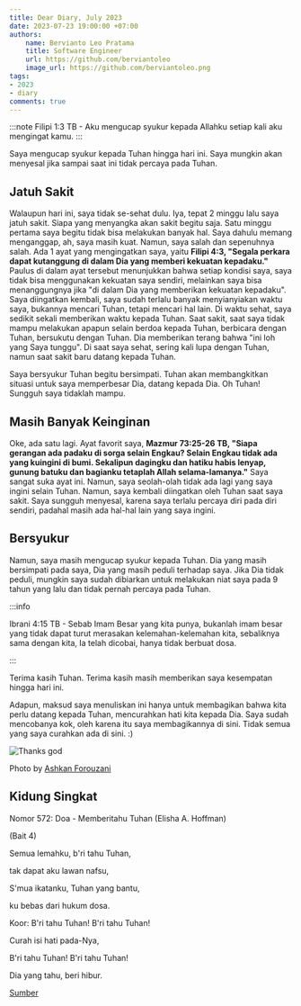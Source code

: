 ```yaml
---
title: Dear Diary, July 2023
date: 2023-07-23 19:00:00 +07:00
authors:
    name: Bervianto Leo Pratama
    title: Software Engineer
    url: https://github.com/berviantoleo
    image_url: https://github.com/berviantoleo.png
tags:
- 2023
- diary
comments: true
---
```


:::note
Filipi 1:3 TB - Aku mengucap syukur kepada Allahku setiap kali aku mengingat kamu.
:::

Saya mengucap syukur kepada Tuhan hingga hari ini. Saya mungkin akan menyesal jika sampai saat ini tidak percaya pada Tuhan.

<!--truncate-->

## Jatuh Sakit

Walaupun hari ini, saya tidak se-sehat dulu. Iya, tepat 2 minggu lalu saya jatuh sakit. Siapa yang menyangka akan sakit begitu saja. Satu minggu pertama saya begitu tidak bisa melakukan banyak hal. Saya dahulu memang menganggap, ah, saya masih kuat. Namun, saya salah dan sepenuhnya salah. Ada 1 ayat yang mengingatkan saya, yaitu <strong>Filipi 4:3, "Segala perkara dapat kutanggung di dalam Dia yang memberi kekuatan kepadaku."</strong> Paulus di dalam ayat tersebut menunjukkan bahwa setiap kondisi saya, saya tidak bisa menggunakan kekuatan saya sendiri, melainkan saya bisa menanggungnya jika "di dalam Dia yang memberikan kekuatan kepadaku". Saya diingatkan kembali, saya sudah terlalu banyak menyianyiakan waktu saya, bukannya mencari Tuhan, tetapi mencari hal lain. Di waktu sehat, saya sedikit sekali memberikan waktu kepada Tuhan. Saat sakit, saat saya tidak mampu melakukan apapun selain berdoa kepada Tuhan, berbicara dengan Tuhan, bersukutu dengan Tuhan. Dia memberikan terang bahwa "ini loh yang Saya tunggu". Di saat saya sehat, sering kali lupa dengan Tuhan, namun saat sakit baru datang kepada Tuhan.

Saya bersyukur Tuhan begitu bersimpati. Tuhan akan membangkitkan situasi untuk saya memperbesar Dia, datang kepada Dia. Oh Tuhan! Sungguh saya tidaklah mampu.

## Masih Banyak Keinginan

Oke, ada satu lagi. Ayat favorit saya, <strong>Mazmur 73:25-26 TB, "Siapa gerangan ada padaku di sorga selain Engkau? Selain Engkau tidak ada yang kuingini di bumi. Sekalipun dagingku dan hatiku habis lenyap, gunung batuku dan bagianku tetaplah Allah selama-lamanya."</strong> Saya sangat suka ayat ini. Namun, saya seolah-olah tidak ada lagi yang saya ingini selain Tuhan. Namun, saya kembali diingatkan oleh Tuhan saat saya sakit. Saya sungguh menyesal, karena saya terlalu percaya diri pada diri sendiri, padahal masih ada hal-hal lain yang saya ingini.

## Bersyukur

Namun, saya masih mengucap syukur kepada Tuhan. Dia yang masih bersimpati pada saya, Dia yang masih peduli terhadap saya. Jika Dia tidak peduli, mungkin saya sudah dibiarkan untuk melakukan niat saya pada 9 tahun yang lalu dan tidak pernah percaya pada Tuhan.

:::info

Ibrani 4:15 TB - Sebab Imam Besar yang kita punya, bukanlah imam besar yang tidak dapat turut merasakan kelemahan-kelemahan kita, sebaliknya sama dengan kita, Ia telah dicobai, hanya tidak berbuat dosa.

:::

Terima kasih Tuhan. Terima kasih masih memberikan saya kesempatan hingga hari ini.

Adapun, maksud saya menuliskan ini hanya untuk membagikan bahwa kita perlu datang kepada Tuhan, mencurahkan hati kita kepada Dia. Saya sudah mencobanya kok, oleh karena itu saya membagikannya di sini. Tidak semua yang saya curahkan ada di sini. :)

![Thanks god](https://source.unsplash.com/S_pC1KRPklU)

Photo by [Ashkan Forouzani](https://unsplash.com/@ashkfor121)

## Kidung Singkat

Nomor 572: Doa - Memberitahu Tuhan (Elisha A. Hoffman)

(Bait 4)

Semua lemahku, b'ri tahu Tuhan,

tak dapat aku lawan nafsu,

S'mua ikatanku, Tuhan yang bantu,

ku bebas dari hukum dosa.

Koor: B'ri tahu Tuhan! B'ri tahu Tuhan!

Curah isi hati pada-Nya,

B'ri tahu Tuhan! B'ri tahu Tuhan!

Dia yang tahu, beri hibur.

[Sumber](http://kidungindo.blogspot.com/2012/03/no-572-doa-memberitahu-tuhan-elisha.html)
